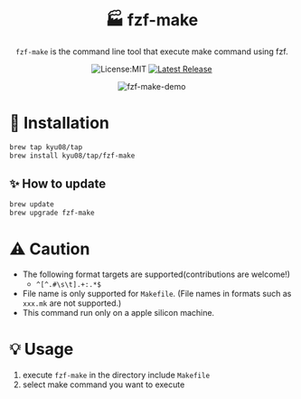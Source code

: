 <div align="center">

# 🏭 fzf-make

`fzf-make` is the command line tool that execute make command using fzf.

![License:MIT](https://img.shields.io/static/v1?label=License&message=MIT&color=blue&style=flat-square)
[![Latest Release](https://img.shields.io/github/v/release/kyu08/fzf-make?style=flat-square)](https://github.com/kyu08/fzf-make/releases/latest)

![fzf-make-demo](https://user-images.githubusercontent.com/49891479/228574753-2e0e46b8-b446-4b7d-b866-2362f33c9e17.gif)

</div>

# 🔧 Installation
```sh
brew tap kyu08/tap
brew install kyu08/tap/fzf-make
```

## ✨ How to update
```sh
brew update
brew upgrade fzf-make
```


# ⚠️ Caution
- The following format targets are supported(contributions are welcome!)
  - `^[^.#\s\t].+:.*$`
- File name is only supported for `Makefile`. (File names in formats such as `xxx.mk` are not supported.)
- This command run only on a apple silicon machine.

# 💡 Usage
1. execute `fzf-make` in the directory include `Makefile`
1. select make command you want to execute
